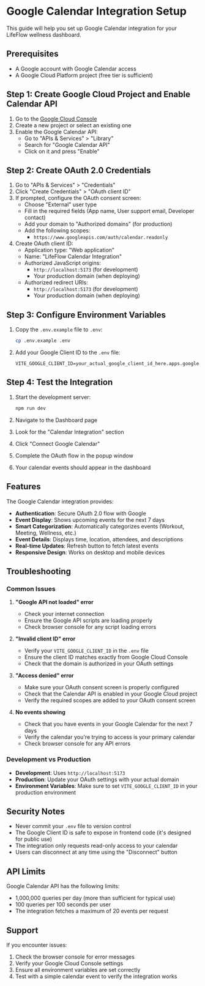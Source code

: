 # Google Calendar Integration Setup

This guide will help you set up Google Calendar integration for your LifeFlow wellness dashboard.

## Prerequisites

- A Google account with Google Calendar access
- A Google Cloud Platform project (free tier is sufficient)

## Step 1: Create Google Cloud Project and Enable Calendar API

1. Go to the [Google Cloud Console](https://console.cloud.google.com/)
2. Create a new project or select an existing one
3. Enable the Google Calendar API:
   - Go to "APIs & Services" > "Library"
   - Search for "Google Calendar API"
   - Click on it and press "Enable"

## Step 2: Create OAuth 2.0 Credentials

1. Go to "APIs & Services" > "Credentials"
2. Click "Create Credentials" > "OAuth client ID"
3. If prompted, configure the OAuth consent screen:
   - Choose "External" user type
   - Fill in the required fields (App name, User support email, Developer contact)
   - Add your domain to "Authorized domains" (for production)
   - Add the following scopes:
     - `https://www.googleapis.com/auth/calendar.readonly`
4. Create OAuth client ID:
   - Application type: "Web application"
   - Name: "LifeFlow Calendar Integration"
   - Authorized JavaScript origins:
     - `http://localhost:5173` (for development)
     - Your production domain (when deploying)
   - Authorized redirect URIs:
     - `http://localhost:5173` (for development)
     - Your production domain (when deploying)

## Step 3: Configure Environment Variables

1. Copy the `.env.example` file to `.env`:
   ```bash
   cp .env.example .env
   ```

2. Add your Google Client ID to the `.env` file:
   ```
   VITE_GOOGLE_CLIENT_ID=your_actual_google_client_id_here.apps.googleusercontent.com
   ```

## Step 4: Test the Integration

1. Start the development server:
   ```bash
   npm run dev
   ```

2. Navigate to the Dashboard page
3. Look for the "Calendar Integration" section
4. Click "Connect Google Calendar"
5. Complete the OAuth flow in the popup window
6. Your calendar events should appear in the dashboard

## Features

The Google Calendar integration provides:

- **Authentication**: Secure OAuth 2.0 flow with Google
- **Event Display**: Shows upcoming events for the next 7 days
- **Smart Categorization**: Automatically categorizes events (Workout, Meeting, Wellness, etc.)
- **Event Details**: Displays time, location, attendees, and descriptions
- **Real-time Updates**: Refresh button to fetch latest events
- **Responsive Design**: Works on desktop and mobile devices

## Troubleshooting

### Common Issues

1. **"Google API not loaded" error**
   - Check your internet connection
   - Ensure the Google API scripts are loading properly
   - Check browser console for any script loading errors

2. **"Invalid client ID" error**
   - Verify your `VITE_GOOGLE_CLIENT_ID` in the `.env` file
   - Ensure the client ID matches exactly from Google Cloud Console
   - Check that the domain is authorized in your OAuth settings

3. **"Access denied" error**
   - Make sure your OAuth consent screen is properly configured
   - Check that the Calendar API is enabled in your Google Cloud project
   - Verify the required scopes are added to your OAuth consent screen

4. **No events showing**
   - Check that you have events in your Google Calendar for the next 7 days
   - Verify the calendar you're trying to access is your primary calendar
   - Check browser console for any API errors

### Development vs Production

- **Development**: Uses `http://localhost:5173`
- **Production**: Update your OAuth settings with your actual domain
- **Environment Variables**: Make sure to set `VITE_GOOGLE_CLIENT_ID` in your production environment

## Security Notes

- Never commit your `.env` file to version control
- The Google Client ID is safe to expose in frontend code (it's designed for public use)
- The integration only requests read-only access to your calendar
- Users can disconnect at any time using the "Disconnect" button

## API Limits

Google Calendar API has the following limits:
- 1,000,000 queries per day (more than sufficient for typical use)
- 100 queries per 100 seconds per user
- The integration fetches a maximum of 20 events per request

## Support

If you encounter issues:
1. Check the browser console for error messages
2. Verify your Google Cloud Console settings
3. Ensure all environment variables are set correctly
4. Test with a simple calendar event to verify the integration works
